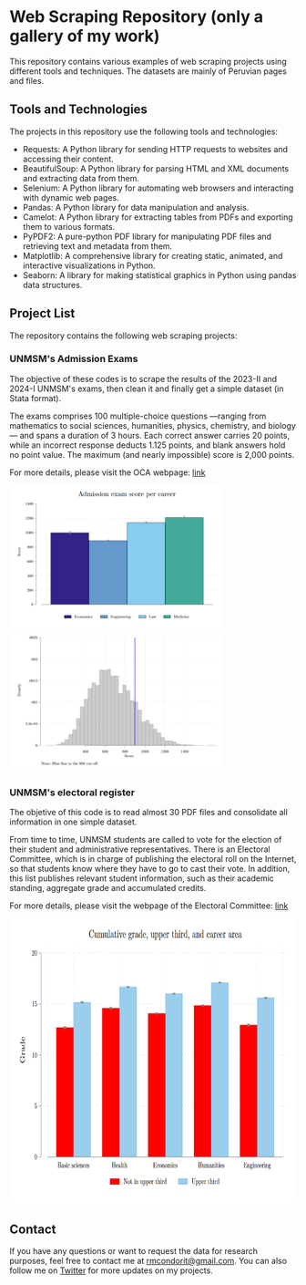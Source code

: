 # Web Scraping Repository (only a gallery of my work)

This repository contains various examples of web scraping projects using different tools and techniques. The datasets are mainly of Peruvian pages and files.

## Tools and Technologies

The projects in this repository use the following tools and technologies:

- Requests: A Python library for sending HTTP requests to websites and accessing their content.
- BeautifulSoup: A Python library for parsing HTML and XML documents and extracting data from them.
- Selenium: A Python library for automating web browsers and interacting with dynamic web pages.
- Pandas: A Python library for data manipulation and analysis.
- Camelot: A Python library for extracting tables from PDFs and exporting them to various formats.
- PyPDF2: A pure-python PDF library for manipulating PDF files and retrieving text and metadata from them.
- Matplotlib: A comprehensive library for creating static, animated, and interactive visualizations in Python.
- Seaborn: A library for making statistical graphics in Python using pandas data structures.

## Project List

The repository contains the following web scraping projects:

### UNMSM's Admission Exams
The objective of these codes is to scrape the results of the 2023-II and 2024-I UNMSM's exams, then clean it and finally get a simple dataset (in Stata format).

The exams comprises 100 multiple-choice questions —ranging from mathematics to social sciences, humanities, physics, chemistry, and biology— and spans a duration of 3 hours. Each correct answer carries 20 points, while an incorrect response deducts 1.125 points, and blank answers hold no point value. The maximum (and nearly impossible) score is 2,000 points.

For more details, please visit the OCA webpage: [link](https://admision.unmsm.edu.pe/portal/) 

<img src="./outputs/scorepercareer.png" height="250"> <img src="./outputs/histscores.png" height="250">

### UNMSM's electoral register
The objetive of this code is to read almost 30 PDF files and consolidate all information in one simple dataset.

From time to time, UNMSM students are called to vote for the election of their student and administrative representatives. There is an Electoral Committee, which is in charge of publishing the electoral roll on the Internet, so that students know where they have to go to cast their vote. In addition, this list publishes relevant student information, such as their academic standing, aggregate grade and accumulated credits.

For more details, please visit the webpage of the Electoral Committee: [link](https://celectoral1.unmsm.edu.pe/) 

<img src="./outputs/gradecareertop3.png" height="500">

## Contact
If you have any questions or want to request the data for research purposes, feel free to contact me at rmcondorit@gmail.com. You can also follow me on [Twitter](https://twitter.com/rmcondor)  for more updates on my projects.